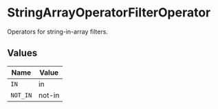# StringArrayOperatorFilterOperator

Operators for string-in-array filters.


## Values

| Name     | Value    |
| -------- | -------- |
| `IN`     | in       |
| `NOT_IN` | not-in   |